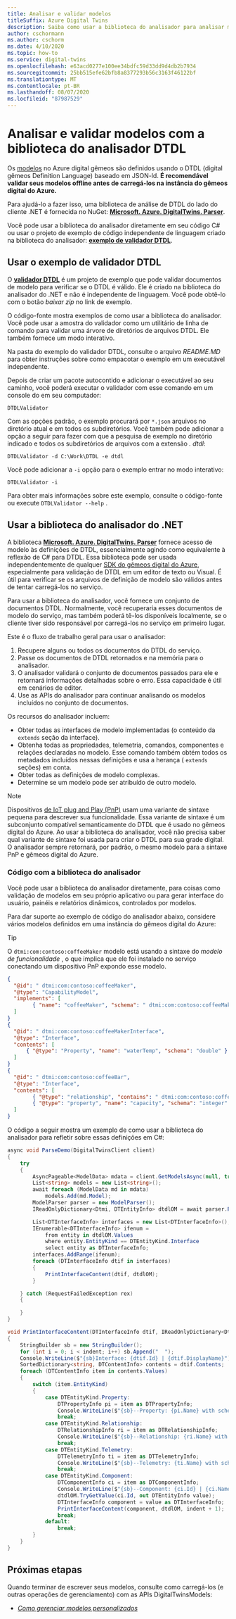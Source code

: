 ```yaml
---
title: Analisar e validar modelos
titleSuffix: Azure Digital Twins
description: Saiba como usar a biblioteca do analisador para analisar modelos de DTDL.
author: cschormann
ms.author: cschorm
ms.date: 4/10/2020
ms.topic: how-to
ms.service: digital-twins
ms.openlocfilehash: e63acd0277e100ee34bdfc59d33dd9d4db2b7934
ms.sourcegitcommit: 25bb515efe62bfb8a8377293b56c3163f46122bf
ms.translationtype: MT
ms.contentlocale: pt-BR
ms.lasthandoff: 08/07/2020
ms.locfileid: "87987529"
---
```

# <a name="parse-and-validate-models-with-the-dtdl-parser-library"></a>Analisar e validar modelos com a biblioteca do analisador DTDL

Os [modelos](concepts-models.md) no Azure digital gêmeos são definidos usando o DTDL (digital gêmeos Definition Language) baseado em JSON-ld. **É recomendável validar seus modelos offline antes de carregá-los na instância do gêmeos digital do Azure.**

Para ajudá-lo a fazer isso, uma biblioteca de análise de DTDL do lado do cliente .NET é fornecida no NuGet: [**Microsoft. Azure. DigitalTwins. Parser**](https://nuget.org/packages/Microsoft.Azure.DigitalTwins.Parser/). 

Você pode usar a biblioteca do analisador diretamente em seu código C# ou usar o projeto de exemplo de código independente de linguagem criado na biblioteca do analisador: [**exemplo de validador DTDL**](https://docs.microsoft.com/samples/azure-samples/dtdl-validator/dtdl-validator).

## <a name="use-the-dtdl-validator-sample"></a>Usar o exemplo de validador DTDL

O [**validador DTDL**](https://docs.microsoft.com/samples/azure-samples/dtdl-validator/dtdl-validator) é um projeto de exemplo que pode validar documentos de modelo para verificar se o DTDL é válido. Ele é criado na biblioteca do analisador do .NET e não é independente de linguagem. Você pode obtê-lo com o botão *baixar zip* no link de exemplo.

O código-fonte mostra exemplos de como usar a biblioteca do analisador. Você pode usar a amostra do validador como um utilitário de linha de comando para validar uma árvore de diretórios de arquivos DTDL. Ele também fornece um modo interativo.

Na pasta do exemplo do validador DTDL, consulte o arquivo *README.MD* para obter instruções sobre como empacotar o exemplo em um executável independente.

Depois de criar um pacote autocontido e adicionar o executável ao seu caminho, você poderá executar o validador com esse comando em um console do em seu computador:

```cmd/sh
DTDLValidator
```

Com as opções padrão, o exemplo procurará por `*.json` arquivos no diretório atual e em todos os subdiretórios. Você também pode adicionar a opção a seguir para fazer com que a pesquisa de exemplo no diretório indicado e todos os subdiretórios de arquivos com a extensão *. dtdl*:

```cmd/sh
DTDLValidator -d C:\Work\DTDL -e dtdl 
```

Você pode adicionar a `-i` opção para o exemplo entrar no modo interativo:

```cmd/sh
DTDLValidator -i
```

Para obter mais informações sobre este exemplo, consulte o código-fonte ou execute `DTDLValidator --help` .

## <a name="use-the-net-parser-library"></a>Usar a biblioteca do analisador do .NET 

A biblioteca [**Microsoft. Azure. DigitalTwins. Parser**](https://nuget.org/packages/Microsoft.Azure.DigitalTwins.Parser/) fornece acesso de modelo às definições de DTDL, essencialmente agindo como equivalente à reflexão de C# para DTDL. Essa biblioteca pode ser usada independentemente de qualquer [SDK do gêmeos digital do Azure](how-to-use-apis-sdks.md), especialmente para validação de DTDL em um editor de texto ou Visual. É útil para verificar se os arquivos de definição de modelo são válidos antes de tentar carregá-los no serviço.

Para usar a biblioteca do analisador, você fornece um conjunto de documentos DTDL. Normalmente, você recuperaria esses documentos de modelo do serviço, mas também poderá tê-los disponíveis localmente, se o cliente tiver sido responsável por carregá-los no serviço em primeiro lugar. 

Este é o fluxo de trabalho geral para usar o analisador:
1. Recupere alguns ou todos os documentos do DTDL do serviço.
2. Passe os documentos de DTDL retornados e na memória para o analisador.
3. O analisador validará o conjunto de documentos passados para ele e retornará informações detalhadas sobre o erro. Essa capacidade é útil em cenários de editor.
4. Use as APIs do analisador para continuar analisando os modelos incluídos no conjunto de documentos. 

Os recursos do analisador incluem:
* Obter todas as interfaces de modelo implementadas (o conteúdo da `extends` seção da interface).
* Obtenha todas as propriedades, telemetria, comandos, componentes e relações declaradas no modelo. Esse comando também obtém todos os metadados incluídos nessas definições e usa a herança ( `extends` seções) em conta.
* Obter todas as definições de modelo complexas.
* Determine se um modelo pode ser atribuído de outro modelo.

> [!NOTE]
> Dispositivos [de IoT plug and Play (PnP)](../iot-pnp/overview-iot-plug-and-play.md) usam uma variante de sintaxe pequena para descrever sua funcionalidade. Essa variante de sintaxe é um subconjunto compatível semanticamente do DTDL que é usado no gêmeos digital do Azure. Ao usar a biblioteca do analisador, você não precisa saber qual variante de sintaxe foi usada para criar o DTDL para sua grade digital. O analisador sempre retornará, por padrão, o mesmo modelo para a sintaxe PnP e gêmeos digital do Azure.

### <a name="code-with-the-parser-library"></a>Código com a biblioteca do analisador

Você pode usar a biblioteca do analisador diretamente, para coisas como validação de modelos em seu próprio aplicativo ou para gerar interface do usuário, painéis e relatórios dinâmicos, controlados por modelos.

Para dar suporte ao exemplo de código do analisador abaixo, considere vários modelos definidos em uma instância do gêmeos digital do Azure:

> [!TIP] 
> O `dtmi:com:contoso:coffeeMaker` modelo está usando a sintaxe do *modelo de funcionalidade* , o que implica que ele foi instalado no serviço conectando um dispositivo PnP expondo esse modelo.

```json
{
  "@id": " dtmi:com:contoso:coffeeMaker",
  "@type": "CapabilityModel",
  "implements": [
        { "name": "coffeeMaker", "schema": " dtmi:com:contoso:coffeeMakerInterface" }
  ]    
}
{
  "@id": " dtmi:com:contoso:coffeeMakerInterface",
  "@type": "Interface",
  "contents": [
      { "@type": "Property", "name": "waterTemp", "schema": "double" }  
  ]
}
{
  "@id": " dtmi:com:contoso:coffeeBar",
  "@type": "Interface",
  "contents": [
        { "@type": "relationship", "contains": " dtmi:com:contoso:coffeeMaker" },
        { "@type": "property", "name": "capacity", "schema": "integer" }
  ]    
}
```

O código a seguir mostra um exemplo de como usar a biblioteca do analisador para refletir sobre essas definições em C#:

```csharp
async void ParseDemo(DigitalTwinsClient client)
{
    try
    {
        AsyncPageable<ModelData> mdata = client.GetModelsAsync(null, true);
        List<string> models = new List<string>();
        await foreach (ModelData md in mdata)
            models.Add(md.Model);
        ModelParser parser = new ModelParser();
        IReadOnlyDictionary<Dtmi, DTEntityInfo> dtdlOM = await parser.ParseAsync(models);

        List<DTInterfaceInfo> interfaces = new List<DTInterfaceInfo>();
        IEnumerable<DTInterfaceInfo> ifenum = 
            from entity in dtdlOM.Values
            where entity.EntityKind == DTEntityKind.Interface
            select entity as DTInterfaceInfo;
        interfaces.AddRange(ifenum);
        foreach (DTInterfaceInfo dtif in interfaces)
        {
            PrintInterfaceContent(dtif, dtdlOM);
        }

    } catch (RequestFailedException rex)
    {

    }
}

void PrintInterfaceContent(DTInterfaceInfo dtif, IReadOnlyDictionary<Dtmi, DTEntityInfo> dtdlOM, int indent=0)
{
    StringBuilder sb = new StringBuilder();
    for (int i = 0; i < indent; i++) sb.Append("  ");
    Console.WriteLine($"{sb}Interface: {dtif.Id} | {dtif.DisplayName}");
    SortedDictionary<string, DTContentInfo> contents = dtif.Contents;
    foreach (DTContentInfo item in contents.Values)
    {
        switch (item.EntityKind)
        {
            case DTEntityKind.Property:
                DTPropertyInfo pi = item as DTPropertyInfo;
                Console.WriteLine($"{sb}--Property: {pi.Name} with schema {pi.Schema}");
                break;
            case DTEntityKind.Relationship:
                DTRelationshipInfo ri = item as DTRelationshipInfo;
                Console.WriteLine($"{sb}--Relationship: {ri.Name} with target {ri.Target}");
                break;
            case DTEntityKind.Telemetry:
                DTTelemetryInfo ti = item as DTTelemetryInfo;
                Console.WriteLine($"{sb}--Telemetry: {ti.Name} with schema {ti.Schema}");
                break;
            case DTEntityKind.Component:
                DTComponentInfo ci = item as DTComponentInfo;
                Console.WriteLine($"{sb}--Component: {ci.Id} | {ci.Name}");
                dtdlOM.TryGetValue(ci.Id, out DTEntityInfo value);
                DTInterfaceInfo component = value as DTInterfaceInfo;
                PrintInterfaceContent(component, dtdlOM, indent + 1);
                break;
            default:
                break;
        }
    }
}
```

## <a name="next-steps"></a>Próximas etapas

Quando terminar de escrever seus modelos, consulte como carregá-los (e outras operações de gerenciamento) com as APIs DigitalTwinsModels:
* [*Como gerenciar modelos personalizados*](how-to-manage-model.md)